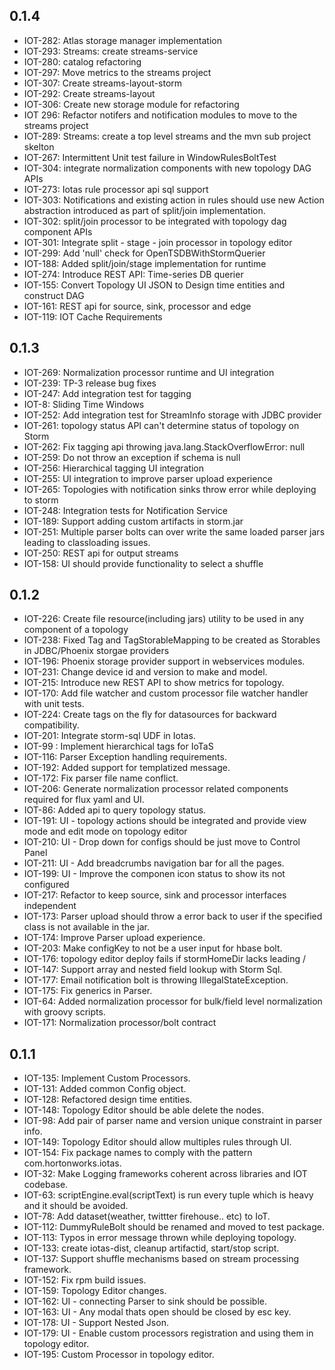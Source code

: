 ## 0.1.4
 * IOT-282: Atlas storage manager implementation
 * IOT-293: Streams: create streams-service
 * IOT-280: catalog refactoring
 * IOT-297: Move metrics to the streams project
 * IOT-307: Create streams-layout-storm
 * IOT-292: Create streams-layout
 * IOT-306: Create new storage module for refactoring 
 * IOT 296: Refactor notifers and notification modules to move to the streams project
 * IOT-289: Streams: create a top level streams and the mvn sub project skelton
 * IOT-267: Intermittent Unit test failure in WindowRulesBoltTest
 * IOT-304: integrate normalization components with new topology DAG APIs
 * IOT-273: Iotas rule processor api sql support
 * IOT-303: Notifications and existing action in rules should use new Action abstraction introduced as part of split/join implementation.
 * IOT-302: split/join processor to be integrated with topology dag component APIs
 * IOT-301: Integrate split - stage - join processor in topology editor
 * IOT-299: Add 'null' check for OpenTSDBWithStormQuerier
 * IOT-188: Added split/join/stage implementation for runtime
 * IOT-274: Introduce REST API: Time-series DB querier
 * IOT-155: Convert Topology UI JSON to Design time entities and construct DAG
 * IOT-161: REST api for source, sink, processor and edge
 * IOT-119: IOT Cache Requirements
 
## 0.1.3
 * IOT-269: Normalization processor runtime and UI integration
 * IOT-239: TP-3 release bug fixes
 * IOT-247: Add integration test for tagging
 * IOT-8: Sliding Time Windows
 * IOT-252: Add integration test for StreamInfo storage with JDBC provider
 * IOT-261: topology status API can't determine status of topology on Storm
 * IOT-262: Fix tagging api throwing java.lang.StackOverflowError: null
 * IOT-259: Do not throw an exception if schema is null
 * IOT-256: Hierarchical tagging UI integration
 * IOT-255: UI integration to improve parser upload experience
 * IOT-265: Topologies with notification sinks throw error while deploying to storm 
 * IOT-248: Integration tests for Notification Service
 * IOT-189: Support adding custom artifacts in storm.jar
 * IOT-251: Multiple parser bolts can over write the same loaded parser jars leading to classloading issues.
 * IOT-250: REST api for output streams
 * IOT-158: UI should provide functionality to select a shuffle
 
## 0.1.2
 * IOT-226: Create file resource(including jars) utility to be used in any component of a topology
 * IOT-238: Fixed Tag and TagStorableMapping to be created as Storables in JDBC/Phoenix storgae providers
 * IOT-196: Phoenix storage provider support in webservices modules.
 * IOT-231: Change device id and version to make and model.
 * IOT-215: Introduce new REST API to show metrics for topology.
 * IOT-170: Add file watcher and custom processor file watcher handler with unit tests.
 * IOT-224: Create tags on the fly for datasources for backward compatibility.
 * IOT-201: Integrate storm-sql UDF in Iotas.
 * IOT-99 : Implement hierarchical tags for IoTaS
 * IOT-116: Parser Exception handling requirements.
 * IOT-192: Added support for templatized message.
 * IOT-172: Fix parser file name conflict.
 * IOT-206: Generate normalization processor related components required for flux yaml and UI.
 * IOT-86: Added api to query topology status.
 * IOT-191: UI - topology actions should be integrated and provide view mode and edit mode on topology editor
 * IOT-210: UI - Drop down for configs should be just move to Control Panel
 * IOT-211: UI - Add breadcrumbs navigation bar for all the pages.
 * IOT-199: UI - Improve the componen icon status to show its not configured
 * IOT-217: Refactor to keep source, sink and processor interfaces independent
 * IOT-173: Parser upload should throw a error back to user if the specified class is not available in the jar.
 * IOT-174: Improve Parser upload experience.
 * IOT-203: Make configKey to not be a user input for hbase bolt.
 * IOT-176: topology editor deploy fails if stormHomeDir lacks leading /
 * IOT-147: Support array and nested field lookup with Storm Sql.
 * IOT-177: Email notification bolt is throwing IllegalStateException.
 * IOT-175: Fix generics in Parser.
 * IOT-64:  Added normalization processor for bulk/field level normalization with groovy scripts.
 * IOT-171: Normalization processor/bolt contract

## 0.1.1
 * IOT-135: Implement Custom Processors.
 * IOT-131: Added common Config object.
 * IOT-128: Refactored design time entities.
 * IOT-148: Topology Editor should be able delete the nodes.
 * IOT-98: Add pair of parser name and version unique constraint in parser info.
 * IOT-149: Topology Editor should allow multiples rules through UI.
 * IOT-154: Fix package names to comply with the pattern com.hortonworks.iotas.
 * IOT-32:  Make Logging frameworks coherent across libraries and IOT codebase.
 * IOT-63:  scriptEngine.eval(scriptText) is run every tuple which is heavy and it should be avoided.
 * IOT-78:  Add dataset(weather, twittter firehouse.. etc) to IoT.
 * IOT-112: DummyRuleBolt should be renamed and moved to test package.
 * IOT-113: Typos in error message thrown while deploying topology.
 * IOT-133: create iotas-dist, cleanup artifactid, start/stop script.
 * IOT-137: Support shuffle mechanisms based on stream processing framework.
 * IOT-152: Fix rpm build issues.
 * IOT-159: Topology Editor changes.
 * IOT-162: UI - connecting Parser to sink should be possible.
 * IOT-163: UI - Any modal thats open should be closed by esc key.
 * IOT-178: UI - Support Nested Json.
 * IOT-179: UI - Enable custom processors registration and using them in topology editor.
 * IOT-195: Custom Processor in topology editor.
